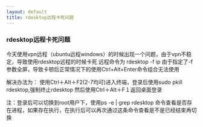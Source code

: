 ```yaml
---
layout: default
title: rdesktop远程卡死问题
---
```


### rdesktop远程卡死问题

今天使用vpn远程（ubuntu远程windows）的时候出现一个问题，由于vpn不稳定，导致使用rdesktop远程的时候卡死
远程命令为
rdesktop -f ip
由于指定了-f参数全屏，导致卡顿后正常情况下的使用Ctrl+Alt+Enter命令组合无法使用

解决办法为：
使用Ctrl＋Alt＋F2(2-7均可)进入终端，登录后使用sudo pkill rdesktop,强制终止rdesktop
然后使用Ctrl＋Alt＋F１返回桌面登录

注：登录后可以切换到root用户下，使用ps -e | grep rdesktop 命令查看是否存在进程，如果存在执行，在执行后可以再次通过这条命令查看是不是已经结束再切换